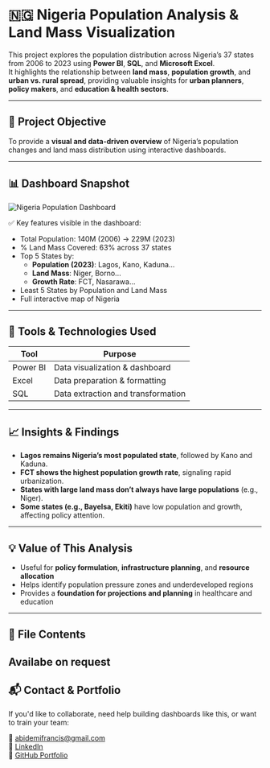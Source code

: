 # 🇳🇬 Nigeria Population Analysis & Land Mass Visualization

This project explores the population distribution across Nigeria’s 37 states from 2006 to 2023 using **Power BI**, **SQL**, and **Microsoft Excel**.  
It highlights the relationship between **land mass**, **population growth**, and **urban vs. rural spread**, providing valuable insights for **urban planners**, **policy makers**, and **education & health sectors**.

---

## 🎯 Project Objective

To provide a **visual and data-driven overview** of Nigeria’s population changes and land mass distribution using interactive dashboards.

---

## 📊 Dashboard Snapshot

![Nigeria Population Dashboard]([NIGERIA.jpg](https://drive.google.com/open?id=1yISLguqurIDLvl2-m-rF4i1Erg8MxtAL&usp=drive_fs))

✅ Key features visible in the dashboard:
- Total Population: 140M (2006) → 229M (2023)  
- % Land Mass Covered: 63% across 37 states  
- Top 5 States by:  
   - **Population (2023)**: Lagos, Kano, Kaduna...  
   - **Land Mass**: Niger, Borno...  
   - **Growth Rate**: FCT, Nasarawa...  
- Least 5 States by Population and Land Mass  
- Full interactive map of Nigeria

---

## 🔧 Tools & Technologies Used
| Tool | Purpose |
|------|---------|
| Power BI | Data visualization & dashboard |
| Excel | Data preparation & formatting |
| SQL | Data extraction and transformation |

---

## 📈 Insights & Findings

- **Lagos remains Nigeria’s most populated state**, followed by Kano and Kaduna.
- **FCT shows the highest population growth rate**, signaling rapid urbanization.
- **States with large land mass don’t always have large populations** (e.g., Niger).
- **Some states (e.g., Bayelsa, Ekiti)** have low population and growth, affecting policy attention.

---

## 💡 Value of This Analysis
- Useful for **policy formulation**, **infrastructure planning**, and **resource allocation**
- Helps identify population pressure zones and underdeveloped regions
- Provides a **foundation for projections and planning** in healthcare and education

---

## 📁 File Contents
Availabe on request
---

## 📬 Contact & Portfolio
If you'd like to collaborate, need help building dashboards like this, or want to train your team:

📧 abidemifrancis@gmail.com  
🔗 [LinkedIn](https://www.linkedin.com/in/fran7safe)  
🔗 [GitHub Portfolio](https://github.com/fran6safe)
